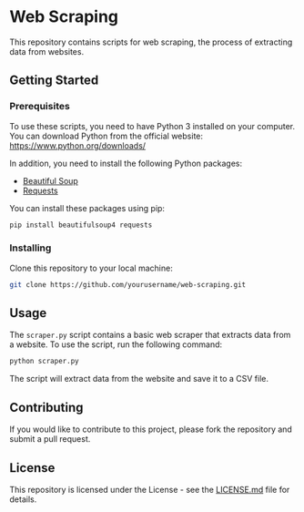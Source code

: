 # Web Scraping

This repository contains scripts for web scraping, the process of extracting data from websites. 

## Getting Started

### Prerequisites

To use these scripts, you need to have Python 3 installed on your computer. You can download Python from the official website: https://www.python.org/downloads/

In addition, you need to install the following Python packages:

- [Beautiful Soup](https://www.crummy.com/software/BeautifulSoup/bs4/doc/)
- [Requests](https://requests.readthedocs.io/en/master/)

You can install these packages using pip:

```sh
pip install beautifulsoup4 requests
```

### Installing

Clone this repository to your local machine:

```sh
git clone https://github.com/yourusername/web-scraping.git
```

## Usage

The `scraper.py` script contains a basic web scraper that extracts data from a website. To use the script, run the following command:

```sh
python scraper.py
```

The script will extract data from the website and save it to a CSV file.

## Contributing

If you would like to contribute to this project, please fork the repository and submit a pull request. 

## License

This repository is licensed under the License - see the [LICENSE.md](LICENSE.md) file for details.
